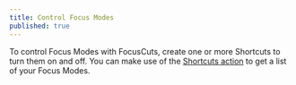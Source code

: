 ```yaml
---
title: Control Focus Modes
published: true
---
```

To control Focus Modes with FocusCuts, create one or more Shortcuts to turn them on and off. You can make use of the 
[Shortcuts action](/shortcuts#list-focus-modes) to get a list of your Focus Modes.